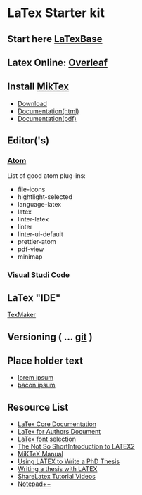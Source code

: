 # LaTex Starter kit

## Start here [LaTexBase](https://latexbase.com)

## Latex Online: [Overleaf](https://www.overleaf.com)

## Install [MikTex](https://miktex.org/)

* [Download](https://miktex.org/download)
* [Documentation(html)](https://docs.miktex.org/2.9/manual/)
* [Documentation(pdf)](https://ftp.fau.de/ctan/systems/win32/miktex/doc/2.9/miktex.pdf)

## Editor('s)

### [Atom](https://atom.io/)

List of good atom plug-ins:
* file-icons
* hightlight-selected
* language-latex
* latex
* linter-latex
* linter
* linter-ui-default
* prettier-atom
* pdf-view
* minimap

### [Visual Studi Code](https://code.visualstudio.com/)

## LaTex "IDE"

[TexMaker](http://www.xm1math.net/texmaker/index.html)

## Versioning ( ... [git](https://git-scm.com/) )

## Place holder text

* [lorem ipsum](https://loremipsum.io/)
* [bacon ipsum](https://baconipsum.com/)

## Resource List

* [LaTex Core Documentation](https://www.latex-project.org/help/documentation/#source-code-documentation)
* [LaTex for Authors Document](https://www.latex-project.org/help/documentation/usrguide.pdf)
* [LaTex font selection](https://www.latex-project.org/help/documentation/fntguide.pdf)
* [The Not So ShortIntroduction to LATEX2](https://tobi.oetiker.ch/lshort/lshort.pdf)
* [MiKTeX Manual](https://ctan.mirror.norbert-ruehl.de/systems/win32/miktex/doc/2.9/miktex.pdf)
* [Using LATEX to Write a PhD Thesis](https://www.dickimaw-books.com/latex/thesis/thesis-report.pdf)
* [Writing a thesis with LATEX](https://tug.org/pracjourn/2008-1/mori/mori.pdf)
* [ShareLatex Tutorial Videos](https://www.youtube.com/user/ShareLaTeX/videos)
* [Notepad++](https://notepad-plus-plus.org/download/v7.6.3.html)
